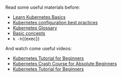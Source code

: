 Read some useful materials before:

- [Learn Kubernetes Basics](https://kubernetes.io/docs/tutorials/kubernetes-basics/)
- [Kubernetes configuration best practices](https://kubernetes.io/docs/concepts/configuration/overview/)
- [Kubernetes Glossary](https://kubernetes.io/docs/reference/glossary/?fundamental=true)
- [Basic concepts](https://kubernetes.io/docs/concepts/)
- `k -h`{{exec}}

And watch come useful videos:

- [Kubernetes Tutorial for Beginners](https://www.youtube.com/watch?v=X48VuDVv0do)
- [Kubernetes Crash Course for Absolute Beginners](https://www.youtube.com/watch?v=s_o8dwzRlu4)
- [Kubernetes Tutorial for Beginners](https://www.youtube.com/watch?v=X48VuDVv0do)
